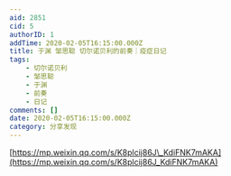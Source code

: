 ```yaml
---
aid: 2851
cid: 5
authorID: 1
addTime: 2020-02-05T16:15:00.000Z
title: 于渊 邹思聪 切尔诺贝利的前奏｜疫症日记
tags:
    - 切尔诺贝利
    - 邹思聪
    - 于渊
    - 前奏
    - 日记
comments: []
date: 2020-02-05T16:15:00.000Z
category: 分享发现
---
```


[https://mp.weixin.qq.com/s/K8plcij86J\_KdiFNK7mAKA](https://mp.weixin.qq.com/s/K8plcij86J_KdiFNK7mAKA)
